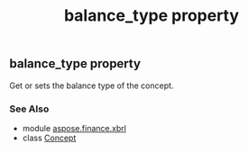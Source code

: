 ﻿---
title: balance_type property
second_title: Aspose.Finance for Python via .NET API References
description: 
type: docs
weight: 40
url: /python-net/aspose.finance.xbrl/concept/balance_type/
is_root: false
---

## balance_type property


Get or sets the balance type of the concept.

### See Also
* module [aspose.finance.xbrl](../../)
* class [Concept](/finance/python-net/aspose.finance.xbrl/concept)
